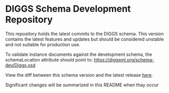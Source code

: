 # DIGGS Schema Development Repository

This repository holds the latest commits to the DIGGS schema. This version contains the latest features and updates but should be considered unstable and not suitable for production use.

To validate instance documents against the development schema, the schemaLocation attribute should point to: https://diggsml.org/schema-dev/Diggs.xsd

View the diff between this schema version and the latest release [here](https://github.com/DIGGSml/schema-dev/compare/main...2.6).

Significant changes will be summarized in this README when thay occur
